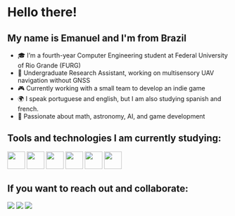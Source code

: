 # Hello there!
## My name is Emanuel and I'm from Brazil

- 🎓 I’m a fourth-year Computer Engineering student at Federal University of Rio Grande (FURG)
- 🔬 Undergraduate Research Assistant, working on multisensory UAV navigation without GNSS
- 🎮 Currently working with a small team to develop an indie game
- 🌍 I speak portuguese and english, but I am also studying spanish and french. 
- 🚀 Passionate about math, astronomy, AI, and game development

## Tools and technologies I am currently studying:

<img src="https://cdn.jsdelivr.net/gh/devicons/devicon/icons/c/c-original.svg" width="40" height="40"/> <img src="https://cdn.jsdelivr.net/gh/devicons/devicon/icons/python/python-original.svg" width="40" height="40"/> <img src="https://cdn.jsdelivr.net/gh/devicons/devicon/icons/csharp/csharp-original.svg" width="40" height="40"/> <img src="https://cdn.jsdelivr.net/gh/devicons/devicon/icons/javascript/javascript-original.svg" width="40" height="40"/> <img src="https://cdn.jsdelivr.net/gh/devicons/devicon/icons/unity/unity-original.svg" width="40" height="40"/> <img src="https://cdn.jsdelivr.net/gh/devicons/devicon/icons/pytorch/pytorch-original.svg" width="40" height="40"/>

## If you want to reach out and collaborate:

<a href = "mailto:emanuel_silva2004@hotmail.com"><img loading="lazy" src="https://img.shields.io/badge/Outlook-0078D4?style=for-the-badge&logo=microsoft-outlook&logoColor=white" target="_blank"></a> <a href="https://discord.com/users/emanuelcosta_s" target="_blank"><img loading="lazy" src="https://img.shields.io/badge/Discord-7289DA?style=for-the-badge&logo=discord&logoColor=white"></a> <a href="https://www.linkedin.com/in/emanuel-da-costa" target="_blank"><img loading="lazy" src="https://img.shields.io/badge/-LinkedIn-%230077B5?style=for-the-badge&logo=linkedin&logoColor=white" target="_blank"></a>
</div>
